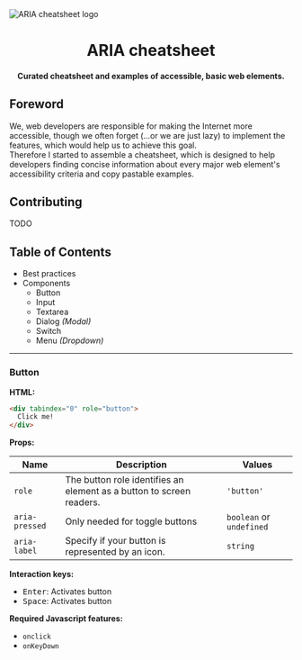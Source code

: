 <img alt="ARIA cheatsheet logo" src="" />

<h1 align="center">ARIA cheatsheet</h1>

<h4 align="center">Curated cheatsheet and examples of accessible, basic web elements.</h4>

## Foreword

We, web developers are responsible for making the Internet more accessible, though we often forget (...or we are just lazy) to implement the features, which would help us to achieve this goal.<br />
Therefore I started to assemble a cheatsheet, which is designed to help developers finding concise information about every major web element's accessibility criteria and copy pastable examples.

## Contributing

TODO

## Table of Contents

* Best practices
* Components
  * Button
  * Input
  * Textarea
  * Dialog *(Modal)*
  * Switch
  * Menu *(Dropdown)*
  
---

### Button

**HTML:**
```html
<div tabindex="0" role="button">
  Click me!
</div>
```

**Props:**

| Name | Description | Values |
| ---- | ----------- | ------ |
| `role` | The button role identifies an element as a button to screen readers. | `'button'` | 
| `aria-pressed` | Only needed for toggle buttons | `boolean` or `undefined` |
| `aria-label` | Specify if your button is represented by an icon. | `string` |

**Interaction keys:**
* <kbd>Enter</kbd>: Activates button
* <kbd>Space</kbd>: Activates button

**Required Javascript features:**
* `onclick`
* `onKeyDown`
